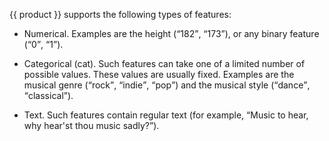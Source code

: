 
{{ product }} supports the following types of features:
- Numerical. Examples are the height (<q>182</q>, <q>173</q>), or any binary feature (<q>0</q>, <q>1</q>).
    
- Categorical (cat). Such features can take one of a limited number of possible values. These values are usually fixed. Examples are the musical genre (<q>rock</q>, <q>indie</q>, <q>pop</q>) and the musical style (<q>dance</q>, <q>classical</q>).
    
- Text. Such features contain regular text (for example, <q>Music to hear, why hear'st thou music sadly?</q>).
